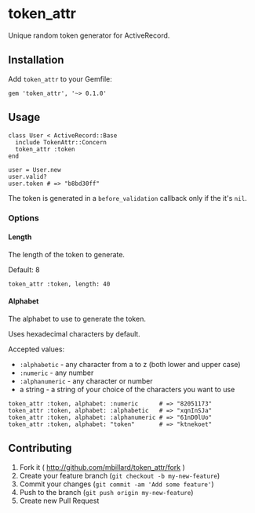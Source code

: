 # token_attr

Unique random token generator for ActiveRecord.

## Installation

Add `token_attr` to your Gemfile:

    gem 'token_attr', '~> 0.1.0'

## Usage

```
class User < ActiveRecord::Base
  include TokenAttr::Concern
  token_attr :token
end

user = User.new
user.valid?
user.token # => "b8bd30ff"
```

The token is generated in a `before_validation` callback only if the it's `nil`.

### Options

#### Length

The length of the token to generate.

Default: 8

```
token_attr :token, length: 40
```

#### Alphabet

The alphabet to use to generate the token.

Uses hexadecimal characters by default.

Accepted values:
- `:alphabetic` - any character from a to z (both lower and upper case)
- `:numeric` - any number
- `:alphanumeric` - any character or number
- a string - a string of your choice of the characters you want to use

```
token_attr :token, alphabet: :numeric      # => "82051173"
token_attr :token, alphabet: :alphabetic   # => "xqnInSJa"
token_attr :token, alphabet: :alphanumeric # => "61nD0lUo"
token_attr :token, alphabet: "token"       # => "ktnekoet"
```

## Contributing

1. Fork it ( http://github.com/mbillard/token_attr/fork )
2. Create your feature branch (`git checkout -b my-new-feature`)
3. Commit your changes (`git commit -am 'Add some feature'`)
4. Push to the branch (`git push origin my-new-feature`)
5. Create new Pull Request
